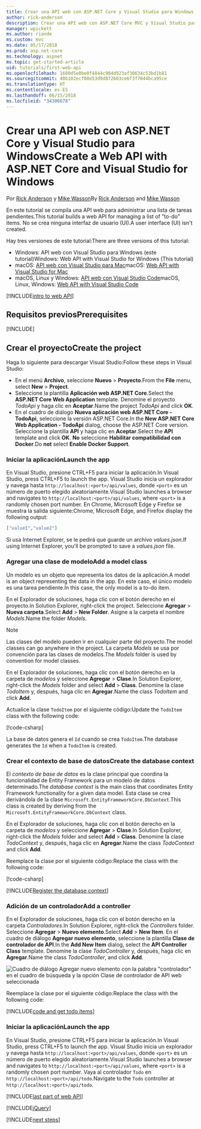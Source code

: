 ```yaml
---
title: Crear una API web con ASP.NET Core y Visual Studio para Windows
author: rick-anderson
description: Crear una API web con ASP.NET Core MVC y Visual Studio para Windows
manager: wpickett
ms.author: riande
ms.custom: mvc
ms.date: 05/17/2018
ms.prod: asp.net-core
ms.technology: aspnet
ms.topic: get-started-article
uid: tutorials/first-web-api
ms.openlocfilehash: 1680d5e0be0f4844c904d923af30634c53bd1b81
ms.sourcegitcommit: 40b102ecf88e53d9d872603ce6f3f7044bca95ce
ms.translationtype: HT
ms.contentlocale: es-ES
ms.lasthandoff: 06/15/2018
ms.locfileid: "34306678"
---
```

# <a name="create-a-web-api-with-aspnet-core-and-visual-studio-for-windows"></a><span data-ttu-id="23ffd-103">Crear una API web con ASP.NET Core y Visual Studio para Windows</span><span class="sxs-lookup"><span data-stu-id="23ffd-103">Create a Web API with ASP.NET Core and Visual Studio for Windows</span></span>

<span data-ttu-id="23ffd-104">Por [Rick Anderson](https://twitter.com/RickAndMSFT) y [Mike Wasson](https://github.com/mikewasson)</span><span class="sxs-lookup"><span data-stu-id="23ffd-104">By [Rick Anderson](https://twitter.com/RickAndMSFT) and [Mike Wasson](https://github.com/mikewasson)</span></span>

<span data-ttu-id="23ffd-105">En este tutorial se compila una API web para administrar una lista de tareas pendientes.</span><span class="sxs-lookup"><span data-stu-id="23ffd-105">This tutorial builds a web API for managing a list of "to-do" items.</span></span> <span data-ttu-id="23ffd-106">No se crea ninguna interfaz de usuario (UI).</span><span class="sxs-lookup"><span data-stu-id="23ffd-106">A user interface (UI) isn't created.</span></span>

<span data-ttu-id="23ffd-107">Hay tres versiones de este tutorial:</span><span class="sxs-lookup"><span data-stu-id="23ffd-107">There are three versions of this tutorial:</span></span>

* <span data-ttu-id="23ffd-108">Windows: API web con Visual Studio para Windows (este tutorial)</span><span class="sxs-lookup"><span data-stu-id="23ffd-108">Windows: Web API with Visual Studio for Windows (This tutorial)</span></span>
* <span data-ttu-id="23ffd-109">macOS: [API web con Visual Studio para Mac](xref:tutorials/first-web-api-mac)</span><span class="sxs-lookup"><span data-stu-id="23ffd-109">macOS: [Web API with Visual Studio for Mac](xref:tutorials/first-web-api-mac)</span></span>
* <span data-ttu-id="23ffd-110">macOS, Linux y Windows: [API web con Visual Studio Code](xref:tutorials/web-api-vsc)</span><span class="sxs-lookup"><span data-stu-id="23ffd-110">macOS, Linux, Windows: [Web API with Visual Studio Code](xref:tutorials/web-api-vsc)</span></span>

<!-- WARNING: The code AND images in this doc are used by uid: tutorials/web-api-vsc, tutorials/first-web-api-mac and tutorials/first-web-api. If you change any code/images in this tutorial, update uid: tutorials/web-api-vsc -->

[!INCLUDE[intro to web API](../includes/webApi/intro.md)]

## <a name="prerequisites"></a><span data-ttu-id="23ffd-111">Requisitos previos</span><span class="sxs-lookup"><span data-stu-id="23ffd-111">Prerequisites</span></span>

[!INCLUDE[](~/includes/net-core-prereqs-windows.md)]

## <a name="create-the-project"></a><span data-ttu-id="23ffd-112">Crear el proyecto</span><span class="sxs-lookup"><span data-stu-id="23ffd-112">Create the project</span></span>

<span data-ttu-id="23ffd-113">Haga lo siguiente para descargar Visual Studio:</span><span class="sxs-lookup"><span data-stu-id="23ffd-113">Follow these steps in Visual Studio:</span></span>

* <span data-ttu-id="23ffd-114">En el menú **Archivo**, seleccione **Nuevo** > **Proyecto**.</span><span class="sxs-lookup"><span data-stu-id="23ffd-114">From the **File** menu, select **New** > **Project**.</span></span>
* <span data-ttu-id="23ffd-115">Seleccione la plantilla **Aplicación web ASP.NET Core**.</span><span class="sxs-lookup"><span data-stu-id="23ffd-115">Select the **ASP.NET Core Web Application** template.</span></span> <span data-ttu-id="23ffd-116">Denomine el proyecto *TodoApi* y haga clic en **Aceptar**.</span><span class="sxs-lookup"><span data-stu-id="23ffd-116">Name the project *TodoApi* and click **OK**.</span></span>
* <span data-ttu-id="23ffd-117">En el cuadro de diálogo **Nueva aplicación web ASP.NET Core - TodoApi**, seleccione la versión ASP.NET Core.</span><span class="sxs-lookup"><span data-stu-id="23ffd-117">In the **New ASP.NET Core Web Application - TodoApi** dialog, choose the ASP.NET Core version.</span></span> <span data-ttu-id="23ffd-118">Seleccione la plantilla **API** y haga clic en **Aceptar**.</span><span class="sxs-lookup"><span data-stu-id="23ffd-118">Select the **API** template and click **OK**.</span></span> <span data-ttu-id="23ffd-119">**No** seleccione **Habilitar compatibilidad con Docker**.</span><span class="sxs-lookup"><span data-stu-id="23ffd-119">Do **not** select **Enable Docker Support**.</span></span>

### <a name="launch-the-app"></a><span data-ttu-id="23ffd-120">Iniciar la aplicación</span><span class="sxs-lookup"><span data-stu-id="23ffd-120">Launch the app</span></span>

<span data-ttu-id="23ffd-121">En Visual Studio, presione CTRL+F5 para iniciar la aplicación.</span><span class="sxs-lookup"><span data-stu-id="23ffd-121">In Visual Studio, press CTRL+F5 to launch the app.</span></span> <span data-ttu-id="23ffd-122">Visual Studio inicia un explorador y navega hasta `http://localhost:<port>/api/values`, donde `<port>` es un número de puerto elegido aleatoriamente.</span><span class="sxs-lookup"><span data-stu-id="23ffd-122">Visual Studio launches a browser and navigates to `http://localhost:<port>/api/values`, where `<port>` is a randomly chosen port number.</span></span> <span data-ttu-id="23ffd-123">En Chrome, Microsoft Edge y Firefox se muestra la salida siguiente:</span><span class="sxs-lookup"><span data-stu-id="23ffd-123">Chrome, Microsoft Edge, and Firefox display the following output:</span></span>

```json
["value1","value2"]
```

<span data-ttu-id="23ffd-124">Si usa Internet Explorer, se le pedirá que guarde un archivo *values.json*.</span><span class="sxs-lookup"><span data-stu-id="23ffd-124">If using Internet Explorer, you'll be prompted to save a *values.json* file.</span></span>

### <a name="add-a-model-class"></a><span data-ttu-id="23ffd-125">Agregar una clase de modelo</span><span class="sxs-lookup"><span data-stu-id="23ffd-125">Add a model class</span></span>

<span data-ttu-id="23ffd-126">Un modelo es un objeto que representa los datos de la aplicación.</span><span class="sxs-lookup"><span data-stu-id="23ffd-126">A model is an object representing the data in the app.</span></span> <span data-ttu-id="23ffd-127">En este caso, el único modelo es una tarea pendiente.</span><span class="sxs-lookup"><span data-stu-id="23ffd-127">In this case, the only model is a to-do item.</span></span>

<span data-ttu-id="23ffd-128">En el Explorador de soluciones, haga clic con el botón derecho en el proyecto.</span><span class="sxs-lookup"><span data-stu-id="23ffd-128">In Solution Explorer, right-click the project.</span></span> <span data-ttu-id="23ffd-129">Seleccione **Agregar** > **Nueva carpeta**.</span><span class="sxs-lookup"><span data-stu-id="23ffd-129">Select **Add** > **New Folder**.</span></span> <span data-ttu-id="23ffd-130">Asigne a la carpeta el nombre *Models*.</span><span class="sxs-lookup"><span data-stu-id="23ffd-130">Name the folder *Models*.</span></span>

> [!NOTE]
> <span data-ttu-id="23ffd-131">Las clases del modelo pueden ir en cualquier parte del proyecto.</span><span class="sxs-lookup"><span data-stu-id="23ffd-131">The model classes can go anywhere in the project.</span></span> <span data-ttu-id="23ffd-132">La carpeta *Models* se usa por convención para las clases de modelos.</span><span class="sxs-lookup"><span data-stu-id="23ffd-132">The *Models* folder is used by convention for model classes.</span></span>

<span data-ttu-id="23ffd-133">En el Explorador de soluciones, haga clic con el botón derecho en la carpeta de *modelos* y seleccione **Agregar** > **Clase**.</span><span class="sxs-lookup"><span data-stu-id="23ffd-133">In Solution Explorer, right-click the *Models* folder and select **Add** > **Class**.</span></span> <span data-ttu-id="23ffd-134">Denomine la clase *TodoItem* y, después, haga clic en **Agregar**.</span><span class="sxs-lookup"><span data-stu-id="23ffd-134">Name the class *TodoItem* and click **Add**.</span></span>

<span data-ttu-id="23ffd-135">Actualice la clase `TodoItem` por el siguiente código:</span><span class="sxs-lookup"><span data-stu-id="23ffd-135">Update the `TodoItem` class with the following code:</span></span>

[!code-csharp[](first-web-api/samples/2.0/TodoApi/Models/TodoItem.cs)]

<span data-ttu-id="23ffd-136">La base de datos genera el `Id` cuando se crea `TodoItem`.</span><span class="sxs-lookup"><span data-stu-id="23ffd-136">The database generates the `Id` when a `TodoItem` is created.</span></span>

### <a name="create-the-database-context"></a><span data-ttu-id="23ffd-137">Crear el contexto de base de datos</span><span class="sxs-lookup"><span data-stu-id="23ffd-137">Create the database context</span></span>

<span data-ttu-id="23ffd-138">El *contexto de base de datos* es la clase principal que coordina la funcionalidad de Entity Framework para un modelo de datos determinado.</span><span class="sxs-lookup"><span data-stu-id="23ffd-138">The *database context* is the main class that coordinates Entity Framework functionality for a given data model.</span></span> <span data-ttu-id="23ffd-139">Esta clase se crea derivándola de la clase `Microsoft.EntityFrameworkCore.DbContext`.</span><span class="sxs-lookup"><span data-stu-id="23ffd-139">This class is created by deriving from the `Microsoft.EntityFrameworkCore.DbContext` class.</span></span>

<span data-ttu-id="23ffd-140">En el Explorador de soluciones, haga clic con el botón derecho en la carpeta de *modelos* y seleccione **Agregar** > **Clase**.</span><span class="sxs-lookup"><span data-stu-id="23ffd-140">In Solution Explorer, right-click the *Models* folder and select **Add** > **Class**.</span></span> <span data-ttu-id="23ffd-141">Denomine la clase *TodoContext* y, después, haga clic en **Agregar**.</span><span class="sxs-lookup"><span data-stu-id="23ffd-141">Name the class *TodoContext* and click **Add**.</span></span>

<span data-ttu-id="23ffd-142">Reemplace la clase por el siguiente código:</span><span class="sxs-lookup"><span data-stu-id="23ffd-142">Replace the class with the following code:</span></span>

[!code-csharp[](first-web-api/samples/2.0/TodoApi/Models/TodoContext.cs)]

[!INCLUDE[Register the database context](../includes/webApi/register_dbContext.md)]

### <a name="add-a-controller"></a><span data-ttu-id="23ffd-143">Adición de un controlador</span><span class="sxs-lookup"><span data-stu-id="23ffd-143">Add a controller</span></span>

<span data-ttu-id="23ffd-144">En el Explorador de soluciones, haga clic con el botón derecho en la carpeta *Controladores*.</span><span class="sxs-lookup"><span data-stu-id="23ffd-144">In Solution Explorer, right-click the *Controllers* folder.</span></span> <span data-ttu-id="23ffd-145">Seleccione **Agregar** > **Nuevo elemento**.</span><span class="sxs-lookup"><span data-stu-id="23ffd-145">Select **Add** > **New Item**.</span></span> <span data-ttu-id="23ffd-146">En el cuadro de diálogo **Agregar nuevo elemento**, seleccione la plantilla **Clase de controlador de API**.</span><span class="sxs-lookup"><span data-stu-id="23ffd-146">In the **Add New Item** dialog, select the **API Controller Class** template.</span></span> <span data-ttu-id="23ffd-147">Denomine la clase *TodoController* y, después, haga clic en **Agregar**.</span><span class="sxs-lookup"><span data-stu-id="23ffd-147">Name the class *TodoController*, and click **Add**.</span></span>

![Cuadro de diálogo Agregar nuevo elemento con la palabra "controlador" en el cuadro de búsqueda y la opción Clase de controlador de API web seleccionada](first-web-api/_static/new_controller.png)

<span data-ttu-id="23ffd-149">Reemplace la clase por el siguiente código:</span><span class="sxs-lookup"><span data-stu-id="23ffd-149">Replace the class with the following code:</span></span>

[!INCLUDE[code and get todo items](../includes/webApi/getTodoItems.md)]

### <a name="launch-the-app"></a><span data-ttu-id="23ffd-150">Iniciar la aplicación</span><span class="sxs-lookup"><span data-stu-id="23ffd-150">Launch the app</span></span>

<span data-ttu-id="23ffd-151">En Visual Studio, presione CTRL+F5 para iniciar la aplicación.</span><span class="sxs-lookup"><span data-stu-id="23ffd-151">In Visual Studio, press CTRL+F5 to launch the app.</span></span> <span data-ttu-id="23ffd-152">Visual Studio inicia un explorador y navega hasta `http://localhost:<port>/api/values`, donde `<port>` es un número de puerto elegido aleatoriamente.</span><span class="sxs-lookup"><span data-stu-id="23ffd-152">Visual Studio launches a browser and navigates to `http://localhost:<port>/api/values`, where `<port>` is a randomly chosen port number.</span></span> <span data-ttu-id="23ffd-153">Vaya al controlador `Todo` en `http://localhost:<port>/api/todo`.</span><span class="sxs-lookup"><span data-stu-id="23ffd-153">Navigate to the `Todo` controller at `http://localhost:<port>/api/todo`.</span></span>

[!INCLUDE[last part of web API](../includes/webApi/end.md)]

[!INCLUDE[jQuery](../includes/webApi/add-jquery.md)]

[!INCLUDE[next steps](../includes/webApi/next.md)]
